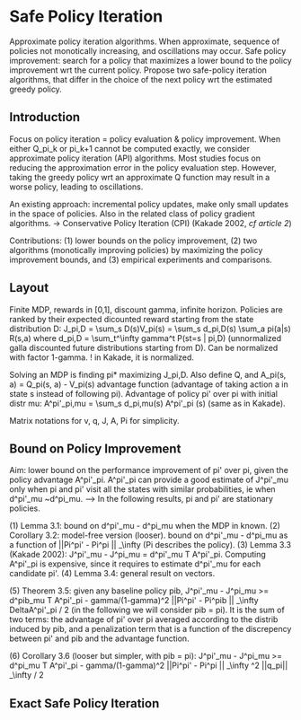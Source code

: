 # Safe Policy Iteration

Approximate policy iteration algorithms. When approximate, sequence of policies not monotically increasing, and oscillations may occur.
Safe policy improvement: search for a policy that maximizes a lower bound to the policy improvement wrt the current policy.
Propose two safe-policy iteration algorithms, that differ in the choice of the next policy wrt the estimated greedy policy.

## Introduction

Focus on policy iteration = policy evaluation & policy improvement. When either Q_pi_k or pi_k+1 cannot be computed exactly, we consider approximate policy iteration (API) algorithms. Most studies focus on reducing the approximation error in the policy evaluation step. However, taking the greedy policy wrt an approximate Q function may result in a worse policy, leading to oscillations.

An existing approach: incremental policy updates, make only small updates in the space of policies. Also in the related class of policy gradient algorithms. -> Conservative Policy Iteration (CPI) (Kakade 2002, *cf article 2*)

Contributions: (1) lower bounds on the policy improvement, (2) two algorithms (monotically improving policies) by maximizing the policy improvement bounds, and (3) empirical experiments and comparisons.

## Layout

Finite MDP, rewards in [0,1], discount gamma, infinite horizon.
Policies are ranked by their expected dicounted reward starting from the state distribution D:
J_pi,D = \sum_s D(s)V_pi(s) = \sum_s d_pi,D(s) \sum_a pi(a|s) R(s,a)
where d_pi,D = \sum_t^\infty gamma^t P(st=s | pi,D) (unnormalized galla discounted future distributions starting from D). Can be normalized with factor 1-gamma. ! in Kakade, it is normalized.

Solving an MDP is finding pi* maximizing J_pi,D. Also define Q, and A_pi(s, a) = Q_pi(s, a) - V_pi(s) advantage function (advantage of taking action a in state s instead of following pi).
Advantage of policy pi' over pi with initial distr mu: A^pi'_pi,mu = \sum_s d_pi,mu(s) A^pi'_pi (s) (same as in Kakade).

Matrix notations for v, q, J, A, Pi for simplicity.

## Bound on Policy Improvement

Aim: lower bound on the performance improvement of pi' over pi, given the policy advantage A^pi'_pi. A^pi'_pi can provide a good estimate of J^pi'_mu only when pi and pi' visit all the states with similar probabilities, ie when d^pi'_mu ~d^pi_mu.
--> In the following results, pi and pi' are stationary policies.

(1) Lemma 3.1: bound on d^pi'_mu - d^pi_mu when the MDP in known.
(2) Corollary 3.2: model-free version (looser). bound on d^pi'_mu - d^pi_mu as a function of ||Pi^pi' - Pi^pi || _\infty (Pi describes the policy).
(3) Lemma 3.3 (Kakade 2002): J^pi'_mu - J^pi_mu = d^pi'_mu T A^pi'_pi. Computing A^pi'_pi is expensive, since it requires to estimate d^pi'_mu for each candidate pi'.
(4) Lemma 3.4: general result on vectors.

(5) Theorem 3.5: given any baseline policy pib,
J^pi'_mu - J^pi_mu >= d^pib_mu T A^pi'_pi - gamma/(1-gamma)^2  ||Pi^pi' - Pi^pib || _\infty DeltaA^pi'_pi / 2
(in the following we will consider pib = pi).
It is the sum of two terms: the advantage of pi' over pi averaged according to the distrib induced by pib, and a penalization term that is a function of the discrepency between pi' and pib and the advantage function.

(6) Corollary 3.6 (looser but simpler, with pib = pi): 
J^pi'_mu - J^pi_mu >= d^pi_mu T A^pi'_pi - gamma/(1-gamma)^2  ||Pi^pi' - Pi^pi || _\infty ^2  ||q_pi|| _\infty / 2

## Exact Safe Policy Iteration
